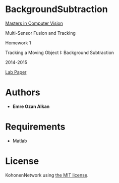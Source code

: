 BackgroundSubtraction
=====================
[Masters in Computer Vision](http://mscvision.u-bourgogne.fr/)

Multi-Sensor Fusion and Tracking

Homework 1

Tracking a Moving Object I: Background Subtraction

2014-2015

[Lab Paper](background_subtraction_lab.pdf)

Authors
=======
- **Emre Ozan Alkan**

Requirements
============
- Matlab

License
============
KohonenNetwork using [the MIT license](LICENSE).
